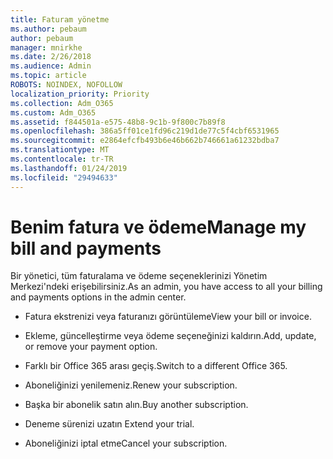 ```yaml
---
title: Faturam yönetme
ms.author: pebaum
author: pebaum
manager: mnirkhe
ms.date: 2/26/2018
ms.audience: Admin
ms.topic: article
ROBOTS: NOINDEX, NOFOLLOW
localization_priority: Priority
ms.collection: Adm_O365
ms.custom: Adm_O365
ms.assetid: f844501a-e575-48b8-9c1b-9f800c7b89f8
ms.openlocfilehash: 386a5ff01ce1fd96c219d1de77c5f4cbf6531965
ms.sourcegitcommit: e2864efcfb493b6e46b662b746661a61232bdba7
ms.translationtype: MT
ms.contentlocale: tr-TR
ms.lasthandoff: 01/24/2019
ms.locfileid: "29494633"
---
```

# <a name="manage-my-bill-and-payments"></a><span data-ttu-id="26713-102">Benim fatura ve ödeme</span><span class="sxs-lookup"><span data-stu-id="26713-102">Manage my bill and payments</span></span>

<span data-ttu-id="26713-103">Bir yönetici, tüm faturalama ve ödeme seçeneklerinizi Yönetim Merkezi'ndeki erişebilirsiniz.</span><span class="sxs-lookup"><span data-stu-id="26713-103">As an admin, you have access to all your billing and payments options in the admin center.</span></span>
  
- <span data-ttu-id="26713-104">Fatura ekstrenizi veya faturanızı görüntüleme</span><span class="sxs-lookup"><span data-stu-id="26713-104">View your bill or invoice.</span></span>
    
- <span data-ttu-id="26713-105">Ekleme, güncelleştirme veya ödeme seçeneğinizi kaldırın.</span><span class="sxs-lookup"><span data-stu-id="26713-105">Add, update, or remove your payment option.</span></span>
    
- <span data-ttu-id="26713-106">Farklı bir Office 365 arası geçiş.</span><span class="sxs-lookup"><span data-stu-id="26713-106">Switch to a different Office 365.</span></span>
    
- <span data-ttu-id="26713-107">Aboneliğinizi yenilemeniz.</span><span class="sxs-lookup"><span data-stu-id="26713-107">Renew your subscription.</span></span>
    
- <span data-ttu-id="26713-108">Başka bir abonelik satın alın.</span><span class="sxs-lookup"><span data-stu-id="26713-108">Buy another subscription.</span></span>
    
- <span data-ttu-id="26713-109">Deneme sürenizi uzatın </span><span class="sxs-lookup"><span data-stu-id="26713-109">Extend your trial.</span></span>
    
- <span data-ttu-id="26713-110">Aboneliğinizi iptal etme</span><span class="sxs-lookup"><span data-stu-id="26713-110">Cancel your subscription.</span></span>
    

